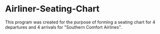 # Airliner-Seating-Chart
This program was created for the purpose of forming a seating chart for 4 departures and 4 arrivals for "Southern Comfort Airlines".
